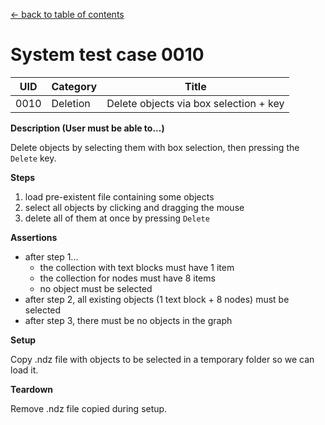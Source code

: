 
[← back to table of contents](../README.md)

# System test case 0010

| UID | Category | Title |
| --- | --- | --- |
| 0010 | Deletion | Delete objects via box selection + key |


**Description (User must be able to...)**

Delete objects by selecting them with box selection, then pressing the `Delete` key.

**Steps**

1. load pre-existent file containing some objects
1. select all objects by clicking and dragging the mouse
1. delete all of them at once by pressing `Delete`

**Assertions**

- after step 1...
    - the collection with text blocks must have 1 item
    - the collection for nodes must have 8 items
    - no object must be selected
- after step 2, all existing objects (1 text block + 8 nodes) must be selected
- after step 3, there must be no objects in the graph

**Setup**

Copy .ndz file with objects to be selected in a temporary folder so we can load it.

**Teardown**

Remove .ndz file copied during setup.
